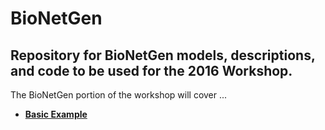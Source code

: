 # BioNetGen
## Repository for BioNetGen models, descriptions, and code to be used for the 2016 Workshop.

The BioNetGen portion of the workshop will cover ...

* **[Basic Example](bngBasicExample/README.md)**

